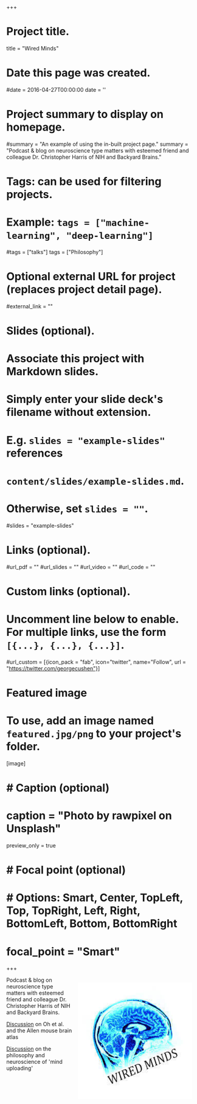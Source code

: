 +++
# Project title.
title = "Wired Minds"

# Date this page was created.
#date = 2016-04-27T00:00:00
date = ''

# Project summary to display on homepage.
#summary = "An example of using the in-built project page."
summary = "Podcast & blog on neuroscience type matters with esteemed friend and colleague Dr. Christopher Harris of NIH and Backyard Brains."


# Tags: can be used for filtering projects.
# Example: `tags = ["machine-learning", "deep-learning"]`
#tags = ["talks"]
tags = ["Philosophy"]
# Optional external URL for project (replaces project detail page).
#external_link = ""

# Slides (optional).
#   Associate this project with Markdown slides.
#   Simply enter your slide deck's filename without extension.
#   E.g. `slides = "example-slides"` references 
#   `content/slides/example-slides.md`.
#   Otherwise, set `slides = ""`.
#slides = "example-slides"

# Links (optional).
#url_pdf = ""
#url_slides = ""
#url_video = ""
#url_code = ""

# Custom links (optional).
#   Uncomment line below to enable. For multiple links, use the form `[{...}, {...}, {...}]`.
#url_custom = [{icon_pack = "fab", icon="twitter", name="Follow", url = "https://twitter.com/georgecushen"}]

# Featured image
# To use, add an image named `featured.jpg/png` to your project's folder. 
[image]
#  # Caption (optional)
#  caption = "Photo by rawpixel on Unsplash"
  preview_only = true  
#  # Focal point (optional)
#  # Options: Smart, Center, TopLeft, Top, TopRight, Left, Right, BottomLeft, Bottom, BottomRight
#  focal_point = "Smart"


+++

<img style="float: right; margin: 15px 15px 15px 15px;" src="/img/wired_minds_logo.jpg"  width="300" />

Podcast & blog on neuroscience type matters with esteemed friend and colleague Dr. Christopher Harris of NIH and Backyard Brains.

[Discussion](https://youtu.be/2Pw_xyectlo?t=155) on Oh et al. and the Allen mouse brain atlas

[Discussion](https://dl.dropboxusercontent.com/s/siw4r670v6dxbq0/wired_minds_ep1.mp3) on the philosophy and neuroscience of 'mind uploading'


